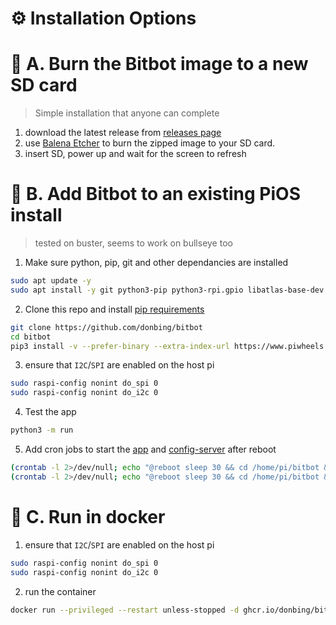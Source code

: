 # ⚙️ Installation Options

# 🎴 **A**. Burn the Bitbot image to a new SD card
> Simple installation that anyone can complete
1. download the latest release from [releases page](https://github.com/donbing/bitbot/releases)  
2. use [Balena Etcher](https://www.balena.io/etcher/) to burn the zipped image to your SD card.
3. insert SD, power up and wait for the screen to refresh
# 🍓 **B**. Add Bitbot to an existing PiOS install
> tested on buster, seems to work on bullseye too 
1. Make sure python, pip, git and other dependancies are installed
```sh
sudo apt update -y
sudo apt install -y git python3-pip python3-rpi.gpio libatlas-base-dev libopenjp2-7 libtiff5 libxcb1 libfreetype6-dev
```  
2. Clone this repo and install [pip requirements](/requirements.txt)
```sh
git clone https://github.com/donbing/bitbot
cd bitbot 
pip3 install -v --prefer-binary --extra-index-url https://www.piwheels.org/simple --user -r requirements.txt
```
3. ensure that `I2C`/`SPI` are enabled on the host pi
```sh
sudo raspi-config nonint do_spi 0
sudo raspi-config nonint do_i2c 0
```
4. Test the app 
```sh
python3 -m run
```
5. Add cron jobs to start the [app](/run.py) and [config-server](/src/config_webserver.py) after reboot
```sh
(crontab -l 2>/dev/null; echo "@reboot sleep 30 && cd /home/pi/bitbot && python3 run.py") | crontab -
(crontab -l 2>/dev/null; echo "@reboot sleep 30 && cd /home/pi/bitbot && python3 src/config_webserver.py") | crontab -
```
# 🐳 **C**. Run in docker
> 
1. ensure that `I2C`/`SPI` are enabled on the host pi
```sh
sudo raspi-config nonint do_spi 0
sudo raspi-config nonint do_i2c 0
```
2. run the container
```sh
docker run --privileged --restart unless-stopped -d ghcr.io/donbing/bitbot:release
```
